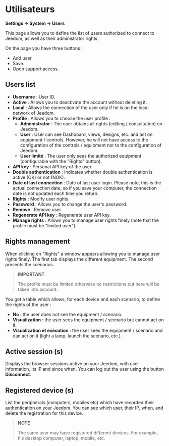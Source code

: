 # Utilisateurs
**Settings → System → Users**

This page allows you to define the list of users authorized to connect to Jeedom, as well as their administrator rights.

On the page you have three buttons :

- Add user.
- Save.
- Open support access.

## Users list

- **Username** : User ID.
- **Active** : Allows you to deactivate the account without deleting it.
- **Local** : Allows the connection of the user only if he is on the local network of Jeedom.
- **Profile** : Allows you to choose the user profile :
    - **Administrator** : The user obtains all rights (editing / consultation) on Jeedom.
    - **User** : User can see Dashboard, views, designs, etc. and act on equipment / controls. However, he will not have access to the configuration of the controls / equipment nor to the configuration of Jeedom.
    - **User limité** : The user only sees the authorized equipment (configurable with the &quot;Rights&quot; button).
- **API key** : Personal API key of the user.
- **Double authentication** : Indicates whether double authentication is active (OK) or not (NOK).
- **Date of last connection** : Date of last user login. Please note, this is the actual connection date, so if you save your computer, the connection date is not updated each time you return.
- **Rights** : Modify user rights.
- **Password** : Allows you to change the user&#39;s password.
- **Remove** : Remove user.
- **Regenerate API key** : Regenerate user API key.
- **Manage rights** : Allows you to manage user rights finely (note that the profile must be &quot;limited user&quot;).

## Rights management

When clicking on &quot;Rights&quot; a window appears allowing you to manage user rights finely. The first tab displays the different equipment. The second presents the scenarios.

> **IMPORTANT**
>
> The profile must be limited otherwise no restrictions put here will be taken into account.

You get a table which allows, for each device and each scenario, to define the rights of the user :
- **No** : the user does not see the equipment / scenario.
- **Visualization** : the user sees the equipment / scenario but cannot act on it.
- **Visualization et exécution** : the user sees the equipment / scenario and can act on it (light a lamp, launch the scenario, etc.).

## Active session (s)

Displays the browser sessions active on your Jeedom, with user information, its IP and since when. You can log out the user using the button **Disconnect**.

## Registered device (s)

List the peripherals (computers, mobiles etc) which have recorded their authentication on your Jeedom.
You can see which user, their IP, when, and delete the registration for this device.

> **NOTE**
>
> The same user may have registered different devices. For example, his desktop computer, laptop, mobile, etc.








